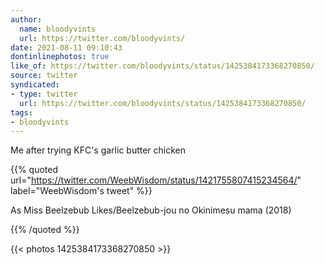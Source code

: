 ```yaml
---
author:
  name: bloodyvints
  url: https://twitter.com/bloodyvints/
date: 2021-08-11 09:10:43
dontinlinephotos: true
like_of: https://twitter.com/bloodyvints/status/1425384173368270850/
source: twitter
syndicated:
- type: twitter
  url: https://twitter.com/bloodyvints/status/1425384173368270850/
tags:
- bloodyvints
---
```


Me after trying KFC's garlic butter chicken 

{{% quoted url="https://twitter.com/WeebWisdom/status/1421755807415234564/" label="WeebWisdom's tweet" %}}

As Miss Beelzebub Likes/Beelzebub-jou no Okinimesu mama (2018) 

{{% /quoted %}}

{{< photos 1425384173368270850 >}}